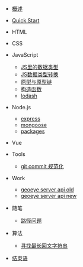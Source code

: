 <!-- docs/_sidebar.md -->

* [概述](README.md)
* [Quick Start](quickstart.md)

* HTML

* CSS

* JavaScript
  * [JS里的数据类型](javascript/JS里的数据类型.md) 
  * [JS数据类型转换](javascript/JS数据类型转换.md) 
  * [原型与原型链](javascript/原型与原型链.md) 
  * [构造函数](javascript/构造函数.md) 
  * [lodash](javascript/lodash.md)

* Node.js
  * [express](node/express.md)
  * [mongoose](node/mongoose.md)
  * [packages](node/packages.md)

* Vue

* Tools
  * [git commit 规范化](tools/git提交信息规范化.md)
  
* Work
  * [geoeye server api old](work/geoeye-server-api.md)
  * [geoeye server api new](work/geoeye-server-api-new.md)

* 随笔
  * [路径问题](随笔/路径.md)

* 算法
  * [寻找最长回文字符串](算法/寻找最长回文字符串.md)

* [结束语](end.md)
